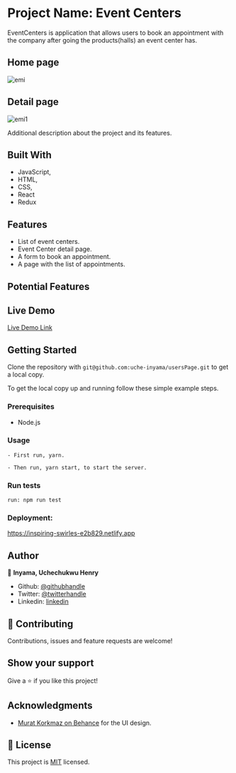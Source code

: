 # Project Name: Event Centers

EventCenters is application that allows users to book an appointment with the company after going the products(halls) an event center has.


## Home page
![emi](https://user-images.githubusercontent.com/46329537/94638230-71775b00-02d1-11eb-80d0-b39009f09809.png)

## Detail page
![emi1](https://user-images.githubusercontent.com/46329537/94638240-750ae200-02d1-11eb-93a1-7ec5521cf9ea.png)

Additional description about the project and its features.

## Built With

- JavaScript,
- HTML,
- CSS,
- React
- Redux

## Features
- List of event centers.
- Event Center detail page.
- A form to book an appointment.
- A page with the list of appointments.

## Potential Features


## Live Demo

[Live Demo Link](https://inspiring-swirles-e2b829.netlify.app)

## Getting Started

Clone the repository with `git@github.com:uche-inyama/usersPage.git` to get a local copy.

To get the local copy up and running follow these simple example steps.

### Prerequisites

- Node.js

### Usage

    - First run, yarn.

    - Then run, yarn start, to start the server.


### Run tests

    run: npm run test

### Deployment:

https://inspiring-swirles-e2b829.netlify.app

## Author

👤 **Inyama, Uchechukwu Henry**

- Github: [@githubhandle](https://github.com/uche-inyama)
- Twitter: [@twitterhandle](https://twitter.com/euuoc)
- Linkedin: [linkedin](https://www.linkedin.com/in/uchechukwu-inyama-b3429a105/)

## 🤝 Contributing

Contributions, issues and feature requests are welcome!

## Show your support

Give a ⭐️ if you like this project!

## Acknowledgments

- [Murat Korkmaz on Behance](https://www.behance.net/gallery/26425031/Vespa-Responsive-Redesign) for the UI design.

## 📝 License

This project is [MIT](lic.url) licensed.
